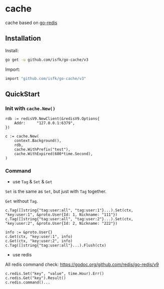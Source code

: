 # cache

cache based on [go-redis](https://github.com/redis/go-redis)

## Installation

Install:

```bash
go get -u github.com/isfk/go-cache/v3
```

Import:

```bash
import "github.com/isfk/go-cache/v3"
```

## QuickStart

### Init with `cache.New()`

```gotemplate
rdb := redisV9.NewClient(&redisV9.Options{
    Addr:     "127.0.0.1:6379",
})

c := cache.New(
    context.Background(),
    rdb,
    cache.WithPrefix("test"),
    cache.WithExpired(600*time.Second),
)
```

### Command

- use `Tag` & `Set` & `Get`

`Set` is the same as `Set`, but just with `Tag` together.

`Get` without `Tag`.

```gotemplate
c.Tag([]string{"tag:user:all", "tag:user:1"}...).Set(ctx, "key:user:1", &proto.User{Id: 1, Nickname: "111"})
c.Tag([]string{"tag:user:all", "tag:user:2"}...).Set(ctx, "key:user:2", &proto.User{Id: 2, Nickname: "222"})

info := &proto.User{}
c.Get(ctx, "key:user:1", info)
c.Get(ctx, "key:user:2", info)
c.Tag([]string{"tag:user:all"}...).Flush(ctx)
```

- use redis

All redis command check: https://godoc.org/github.com/redis/go-redis/v9

```gotemplate
c.redis.Set("key", "value", time.Hour).Err()
c.redis.Get("key").Result()
c.redis.command()...
```
